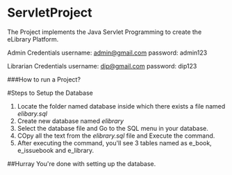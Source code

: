 # ServletProject
The Project implements the Java Servlet Programming to create the eLibrary Platform.

Admin Credentials
username: admin@gmail.com
password: admin123


Librarian Credentials
username: dip@gmail.com
password: dip123


###How to run a Project? 

#Steps to Setup the Database
1. Locate the folder named database inside which there exists a file named *elibary.sql*
2. Create new database named *elibrary*
3. Select the database file and Go to the SQL menu in your database.
4. COpy all the text from the *elibrary.sql* file and Execute the command.
5. After executing the command, you'll see 3 tables named as e_book, e_issuebook and e_library.

##Hurray You're done with setting up the database.
